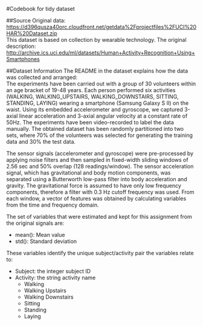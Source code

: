 #Codebook for tidy dataset

##Source
Original data: https://d396qusza40orc.cloudfront.net/getdata%2Fprojectfiles%2FUCI%20HAR%20Dataset.zip  
This dataset is based on collection by wearable technology. The original description: http://archive.ics.uci.edu/ml/datasets/Human+Activity+Recognition+Using+Smartphones

##Dataset Information
The README in the dataset explains how the data was collected and arranged:  
The experiments have been carried out with a group of 30 volunteers within an age bracket of 19-48 years. Each person performed six activities (WALKING, WALKING_UPSTAIRS, WALKING_DOWNSTAIRS, SITTING, STANDING, LAYING) wearing a smartphone (Samsung Galaxy S II) on the waist. Using its embedded accelerometer and gyroscope, we captured 3-axial linear acceleration and 3-axial angular velocity at a constant rate of 50Hz. The experiments have been video-recorded to label the data manually. The obtained dataset has been randomly partitioned into two sets, where 70% of the volunteers was selected for generating the training data and 30% the test data. 

The sensor signals (accelerometer and gyroscope) were pre-processed by applying noise filters and then sampled in fixed-width sliding windows of 2.56 sec and 50% overlap (128 readings/window). The sensor acceleration signal, which has gravitational and body motion components, was separated using a Butterworth low-pass filter into body acceleration and gravity. The gravitational force is assumed to have only low frequency components, therefore a filter with 0.3 Hz cutoff frequency was used. From each window, a vector of features was obtained by calculating variables from the time and frequency domain.  

The set of variables that were estimated and kept for this assignment from the original signals are:  
+ mean(): Mean value  
+ std(): Standard deviation
 
These variables identify the unique subject/activity pair the variables relate to:

+ Subject: the integer subject ID  
+ Activity: the string activity name  
  * Walking  
  * Walking Upstairs  
  * Walking Downstairs  
  * Sitting  
  * Standing  
  * Laying  
